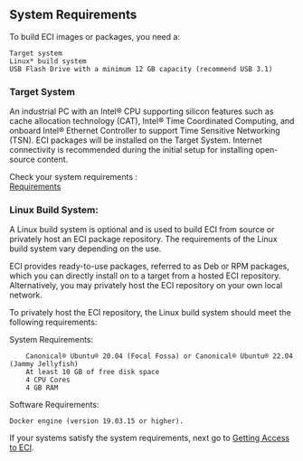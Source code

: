 ## System Requirements

To build ECI images or packages, you need a:

    Target system
    Linux* build system
    USB Flash Drive with a minimum 12 GB capacity (recommend USB 3.1)

### Target System

An industrial PC with an Intel® CPU supporting silicon features such as cache allocation technology (CAT), Intel® Time Coordinated Computing, and onboard Intel® Ethernet Controller to support Time Sensitive Networking (TSN). ECI packages will be installed on the Target System. Internet connectivity is recommended during the initial setup for installing open-source content.

Check your system requirements :  
[Requirements](https://eci.intel.com/docs/3.3/getstarted/requirements.html)


### Linux Build System:

A Linux build system is optional and is used to build ECI from source or privately host an ECI package repository. The requirements of the Linux build system vary depending on the use.

ECI provides ready-to-use packages, referred to as Deb or RPM packages, which you can directly install on to a target from a hosted ECI repository. Alternatively, you may privately host the ECI repository on your own local network.

To privately host the ECI repository, the Linux build system should meet the following requirements:

System Requirements:

        Canonical® Ubuntu® 20.04 (Focal Fossa) or Canonical® Ubuntu® 22.04 (Jammy Jellyfish)
        At least 10 GB of free disk space
        4 CPU Cores
        4 GB RAM

Software Requirements:

    Docker engine (version 19.03.15 or higher).

If your systems satisfy the system requirements, next go to [Getting Access to ECI](https://github.com/ShaguftaVarsi/ECI-EtherCAT-Installation/blob/main/Get%20Access%20to%20ECI.md).
